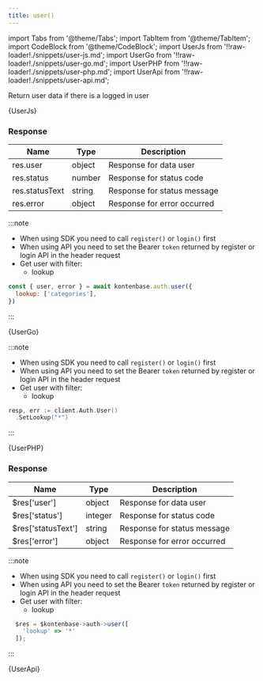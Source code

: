 ```yaml
---
title: user()
---
```


import Tabs from '@theme/Tabs';
import TabItem from '@theme/TabItem';
import CodeBlock from '@theme/CodeBlock';
import UserJs from '!!raw-loader!./snippets/user-js.md';
import UserGo from '!!raw-loader!./snippets/user-go.md';
import UserPHP from '!!raw-loader!./snippets/user-php.md';
import UserApi from '!!raw-loader!./snippets/user-api.md';

Return user data if there is a logged in user

<Tabs>
  <TabItem value="javascript" label="Javascript" default>    
    <CodeBlock className="language-jsx">
      {UserJs}
    </CodeBlock>

### Response

| Name            | Type   | Description |
| --------------- | ------ | ----------- | 
| res.user    | object | Response for data user |
| res.status  | number | Response for status code |
| res.statusText | string | Response for status message |
| res.error | object | Response for error occurred |

:::note

- When using SDK you need to call `register()` or `login()` first
- When using API you need to set the Bearer `token` returned by register or login API in the header request
- Get user with filter:
  - lookup

```javascript
const { user, error } = await kontenbase.auth.user({
  lookup: ['categories'],
})
```

:::

  </TabItem>
  <TabItem value="go" label="Go" default>    
    <CodeBlock className="language-jsx">
      {UserGo}
    </CodeBlock>

:::note

- When using SDK you need to call `register()` or `login()` first
- When using API you need to set the Bearer `token` returned by register or login API in the header request
- Get user with filter:
  - lookup

```go
resp, err := client.Auth.User()
  .SetLookup("*")
```

:::

  </TabItem>
  <TabItem value="php" label="PHP" default>    
    <CodeBlock className="language-jsx">
      {UserPHP}
    </CodeBlock>

### Response

| Name            | Type   | Description |
| --------------- | ------ | ----------- | 
| $res['user']    | object | Response for data user |
| $res['status']  | integer | Response for status code |
| $res['statusText'] | string | Response for status message |
| $res['error'] | object | Response for error occurred |

:::note

- When using SDK you need to call `register()` or `login()` first
- When using API you need to set the Bearer `token` returned by register or login API in the header request
- Get user with filter:
  - lookup

```javascript
  $res = $kontenbase->auth->user([
    'lookup' => '*'
  ]);
```

:::

  </TabItem>
  <TabItem value="API" label="API">    
    <CodeBlock className="language-jsx" title="[GET]">
      {UserApi}
    </CodeBlock>
  </TabItem>
</Tabs>